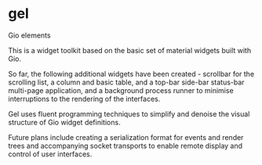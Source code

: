 # gel

Gio elements

This is a widget toolkit based on the basic set of material widgets built with Gio.

So far, the following additional widgets have been created - scrollbar for the scrolling list, a column and basic table, and a top-bar side-bar status-bar multi-page application, and a background process runner to minimise interruptions to the rendering of the interfaces.

Gel uses fluent programming techniques to simplify and denoise the visual structure of Gio widget definitions.

Future plans include creating a serialization format for events and render trees and accompanying socket transports to enable remote display and control of user interfaces.
